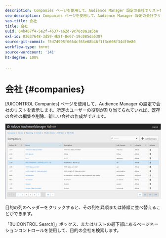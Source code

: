 ```yaml
---
description: Companies ページを使用して、Audience Manager 設定の会社でリストを表示します。所定のユーザーの役割が割り当てられていれば、既存の会社の編集や削除、新しい会社の作成ができます。
seo-description: Companies ページを使用して、Audience Manager 設定の会社でリストを表示します。所定のユーザーの役割が割り当てられていれば、既存の会社の編集や削除、新しい会社の作成ができます。
seo-title: 会社
title: 会社
uuid: 64b467f4-5e2f-4637-a62d-9c70c8a1a5be
exl-id: 03637648-3d59-4b8f-8e67-19c085da6387
source-git-commit: f5d74995f0664cf63e68b46f1f3c608f34df0e80
workflow-type: tm+mt
source-wordcount: '141'
ht-degree: 100%

---
```


# 会社 {#companies}

[!UICONTROL Companies] ページを使用して、Audience Manager の設定で会社のリストを表示します。所定のユーザーの役割が割り当てられていれば、既存の会社の編集や削除、新しい会社の作成ができます。

![](assets/companies.png)

目的の列のヘッダーをクリックすると、その列を昇順または降順に並べ替えることができます。

「[!UICONTROL Search]」ボックス、またはリストの最下部にあるページネーションコントロールを使用して、目的の会社を検索します。
